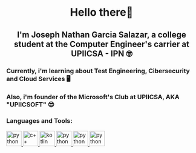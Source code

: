 <h1 align="center">Hello there👋</h1>
<h2 align="center">I'm Joseph Nathan Garcia Salazar, a college student at the Computer Engineer's carrier at UPIICSA - IPN 🤓</h2>

<h3 align="left">Currently, i'm learning about Test Engineering, Cibersecurity and Cloud Services 🖥️</h3>
<h3 align="left">Also, i'm founder of the Microsoft's Club at UPIICSA, AKA "UPIICSOFT" 😎</h3>

<h3 align="left">Languages and Tools:</h3>
<p align="left"> <a href="https://www.python.org" target="blank" rel="noreferrer"> <img src="https://cdn.jsdelivr.net/gh/devicons/devicon/icons/python/python-original.svg" alt="python" width="40" height="40"/> </a> <a href="https://cplusplus.com/" target="blank" rel="noreferrer"> <img src="https://cdn.jsdelivr.net/gh/devicons/devicon/icons/cplusplus/cplusplus-original.svg" alt="c++" width="40" height="40"/> </a> <a href="https://kotlinlang.org/" target="blank" rel="noreferrer"> <img src="https://cdn.jsdelivr.net/gh/devicons/devicon/icons/kotlin/kotlin-original.svg" alt="kotlin" width="40" height="40"/> </a> <a href="https://git-scm.com/" target="blank" rel="noreferrer"> <img src="https://cdn.jsdelivr.net/gh/devicons/devicon/icons/git/git-original.svg" alt="python" width="40" height="40"/> </a> <a href="https://github.com/" target="blank" rel="noreferrer"> <img src="https://cdn.jsdelivr.net/gh/devicons/devicon/icons/github/github-original.svg" alt="python" width="40" height="40"/> </a> <a href="https://www.mysql.com/products/workbench/" target="blank" rel="noreferrer"> <img src="https://cdn.jsdelivr.net/gh/devicons/devicon/icons/mysql/mysql-original-wordmark.svg" alt="python" width="40" height="40"/> </a></p>

<!--
**NathanErak/NathanErak** is a ✨ _special_ ✨ repository because its `README.md` (this file) appears on your GitHub profile.

Here are some ideas to get you started:

- 🔭 I’m currently working on ...
- 🌱 I’m currently learning ...
- 👯 I’m looking to collaborate on ...
- 🤔 I’m looking for help with ...
- 💬 Ask me about ...
- 📫 How to reach me: ...
- 😄 Pronouns: ...
- ⚡ Fun fact: ...
-->
